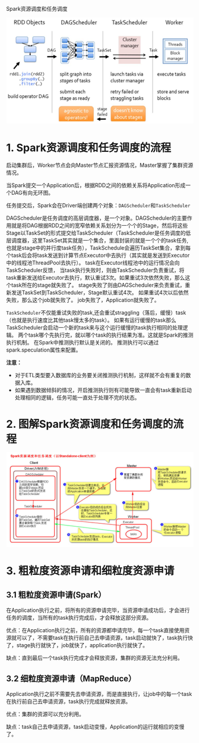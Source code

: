 
Spark资源调度和任务调度

![Spark资源调度和任务调度](./img/Spark资源调度和任务调度.png)


# 1. Spark资源调度和任务调度的流程
启动集群后，Worker节点会向Master节点汇报资源情况，Master掌握了集群资源情况。

当Spark提交一个Application后，根据RDD之间的依赖关系将Application形成一个DAG有向无环图。

任务提交后，Spark会在Driver端创建两个对象：`DAGScheduler`和`TaskScheduler`

DAGScheduler是任务调度的高层调度器，是一个对象。DAGScheduler的主要作用就是将DAG根据RDD之间的宽窄依赖关系划分为一个个的Stage，然后将这些Stage以TaskSet的形式提交给TaskScheduler（TaskScheduler是任务调度的低层调度器，这里TaskSet其实就是一个集合，里面封装的就是一个个的task任务,也就是stage中的并行度task任务），TaskSchedule会遍历TaskSet集合，拿到每个task后会将task发送到计算节点Executor中去执行（其实就是发送到Executor中的线程池ThreadPool去执行）。
task在Executor线程池中的运行情况会向TaskScheduler反馈，
当task执行失败时，则由TaskScheduler负责重试，将task重新发送给Executor去执行，默认重试3次。如果重试3次依然失败，那么这个task所在的stage就失败了。
stage失败了则由DAGScheduler来负责重试，重新发送TaskSet到TaskScheduler，Stage默认重试4次。
如果重试4次以后依然失败，那么这个job就失败了。
job失败了，Application就失败了。


`TaskScheduler`不仅能重试失败的task,还会重试straggling（落后，缓慢）task（也就是执行速度比其他task慢太多的task）。
如果有运行缓慢的task那么TaskScheduler会启动一个新的task来与这个运行缓慢的task执行相同的处理逻辑。
两个task哪个先执行完，就以哪个task的执行结果为准。这就是Spark的推测执行机制。
在Spark中推测执行默认是关闭的。
推测执行可以通过spark.speculation属性来配置。

**注意：**
- 对于ETL类型要入数据库的业务要关闭推测执行机制，这样就不会有重复的数据入库。
- 如果遇到数据倾斜的情况，开启推测执行则有可能导致一直会有task重新启动处理相同的逻辑，任务可能一直处于处理不完的状态。

# 2. 图解Spark资源调度和任务调度的流程

![Spark资源调度和任务调度的流程图解](./img/Spark资源调度和任务调度的流程图解.png)

# 3. 粗粒度资源申请和细粒度资源申请

## 3.1 粗粒度资源申请(Spark）

在Application执行之前，将所有的资源申请完毕，当资源申请成功后，才会进行任务的调度，当所有的task执行完成后，才会释放这部分资源。

优点：在Application执行之前，所有的资源都申请完毕，每一个task直接使用资源就可以了，不需要task在执行前自己去申请资源，task启动就快了，task执行快了，stage执行就快了，job就快了，application执行就快了。
       
缺点：直到最后一个task执行完成才会释放资源，集群的资源无法充分利用。

## 3.2 细粒度资源申请（MapReduce）

Application执行之前不需要先去申请资源，而是直接执行，让job中的每一个task在执行前自己去申请资源，task执行完成就释放资源。

优点：集群的资源可以充分利用。

缺点：task自己去申请资源，task启动变慢，Application的运行就相应的变慢了。
